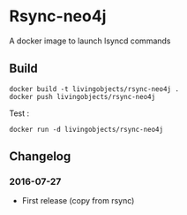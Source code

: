 # Rsync-neo4j

A docker image to launch lsyncd commands

## Build

    docker build -t livingobjects/rsync-neo4j .
    docker push livingobjects/rsync-neo4j

Test :

    docker run -d livingobjects/rsync-neo4j

## Changelog

### 2016-07-27
* First release (copy from rsync)
